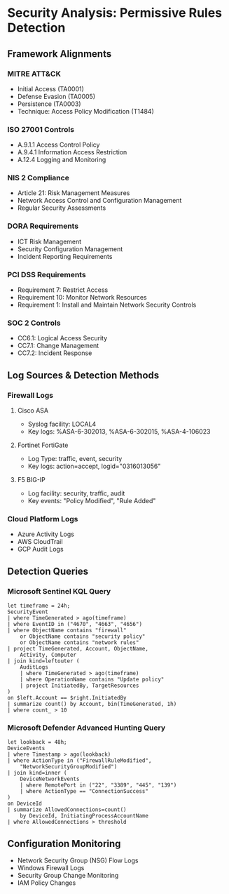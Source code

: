 # Security Analysis: Permissive Rules Detection

## Framework Alignments

### MITRE ATT&CK
- Initial Access (TA0001)
- Defense Evasion (TA0005)
- Persistence (TA0003)
- Technique: Access Policy Modification (T1484)

### ISO 27001 Controls
- A.9.1.1 Access Control Policy
- A.9.4.1 Information Access Restriction
- A.12.4 Logging and Monitoring

### NIS 2 Compliance
- Article 21: Risk Management Measures
- Network Access Control and Configuration Management
- Regular Security Assessments

### DORA Requirements
- ICT Risk Management
- Security Configuration Management
- Incident Reporting Requirements

### PCI DSS Requirements
- Requirement 7: Restrict Access
- Requirement 10: Monitor Network Resources
- Requirement 1: Install and Maintain Network Security Controls

### SOC 2 Controls
- CC6.1: Logical Access Security
- CC7.1: Change Management
- CC7.2: Incident Response

## Log Sources & Detection Methods

### Firewall Logs
1. Cisco ASA
   - Syslog facility: LOCAL4
   - Key logs: %ASA-6-302013, %ASA-6-302015, %ASA-4-106023
   
2. Fortinet FortiGate
   - Log Type: traffic, event, security
   - Key logs: action=accept, logid="0316013056"
   
3. F5 BIG-IP
   - Log facility: security, traffic, audit
   - Key events: "Policy Modified", "Rule Added"

### Cloud Platform Logs
- Azure Activity Logs
- AWS CloudTrail
- GCP Audit Logs

## Detection Queries

### Microsoft Sentinel KQL Query
```kql
let timeframe = 24h;
SecurityEvent
| where TimeGenerated > ago(timeframe)
| where EventID in ("4670", "4663", "4656")
| where ObjectName contains "firewall"
    or ObjectName contains "security policy"
    or ObjectName contains "network rules"
| project TimeGenerated, Account, ObjectName, 
    Activity, Computer
| join kind=leftouter (
    AuditLogs
    | where TimeGenerated > ago(timeframe)
    | where OperationName contains "Update policy"
    | project InitiatedBy, TargetResources
)
on $left.Account == $right.InitiatedBy
| summarize count() by Account, bin(TimeGenerated, 1h)
| where count_ > 10
```

### Microsoft Defender Advanced Hunting Query
```kql
let lookback = 48h;
DeviceEvents
| where Timestamp > ago(lookback)
| where ActionType in ("FirewallRuleModified", 
    "NetworkSecurityGroupModified")
| join kind=inner (
    DeviceNetworkEvents
    | where RemotePort in ("22", "3389", "445", "139")
    | where ActionType == "ConnectionSuccess"
)
on DeviceId
| summarize AllowedConnections=count() 
    by DeviceId, InitiatingProcessAccountName
| where AllowedConnections > threshold
```

## Configuration Monitoring
- Network Security Group (NSG) Flow Logs
- Windows Firewall Logs
- Security Group Change Monitoring
- IAM Policy Changes